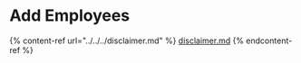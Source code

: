 # Add Employees

{% content-ref url="../../../disclaimer.md" %}
[disclaimer.md](../../../disclaimer.md)
{% endcontent-ref %}
